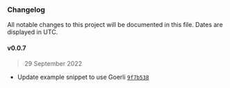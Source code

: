 ### Changelog

All notable changes to this project will be documented in this file. Dates are displayed in UTC.

#### v0.0.7

> 29 September 2022

- Update example snippet to use Goerli [`9f7b538`](https://github.com/fireblocks/fireblocks-web3-provider/commit/9f7b5386880b236409ebf5167678623714945a9a)
